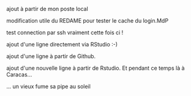 ajout à partir de mon poste local

modification utile du REDAME pour tester le cache du login.MdP

test connection par ssh vraiment cette fois ci !


ajout d'une ligne directement via RStudio :-)

ajout d'une ligne à partir de Github.

ajout d'une nouvelle ligne à partir de Rstudio. Et pendant ce temps là à Caracas...

... un vieux fume sa pipe au soleil
